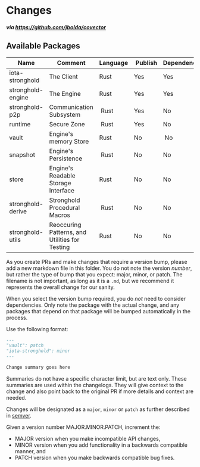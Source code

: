 # Changes
##### via https://github.com/jbolda/covector

## Available Packages

| Name | Comment | Language | Publish | Dependencies |
| ---- | ------- | -------- | ------- | ----------------- |
| iota-stronghold | The Client | Rust | Yes | Yes |
| stronghold-engine | The Engine | Rust | Yes | Yes |
| stronghold-p2p | Communication Subsystem | Rust | Yes | No |
| runtime | Secure Zone | Rust | Yes | No |
| vault | Engine's memory Store | Rust | No | No |
| snapshot | Engine's Persistence | Rust | No | No |
| store | Engine's Readable Storage Interface | Rust | No | No |
| stronghold-derive | Stronghold Procedural Macros | Rust | No | No |
| stronghold-utils | Reoccuring Patterns, and Utilities for Testing | Rust | No | No |

As you create PRs and make changes that require a version bump, please add a new markdown file in this folder. You do not note the version _number_, but rather the type of bump that you expect: major, minor, or patch. The filename is not important, as long as it is a `.md`, but we recommend it represents the overall change for our sanity.

When you select the version bump required, you do _not_ need to consider dependencies. Only note the package with the actual change, and any packages that depend on that package will be bumped automatically in the process.

Use the following format:

```md
---
"vault": patch
"iota-stronghold": minor
---

Change summary goes here
```

Summaries do not have a specific character limit, but are text only. These summaries are used within the changelogs. They will give context to the change and also point back to the original PR if more details and context are needed.

Changes will be designated as a `major`, `minor` or `patch` as further described in [semver](https://semver.org/).

Given a version number MAJOR.MINOR.PATCH, increment the:

- MAJOR version when you make incompatible API changes,
- MINOR version when you add functionality in a backwards compatible manner, and
- PATCH version when you make backwards compatible bug fixes.
